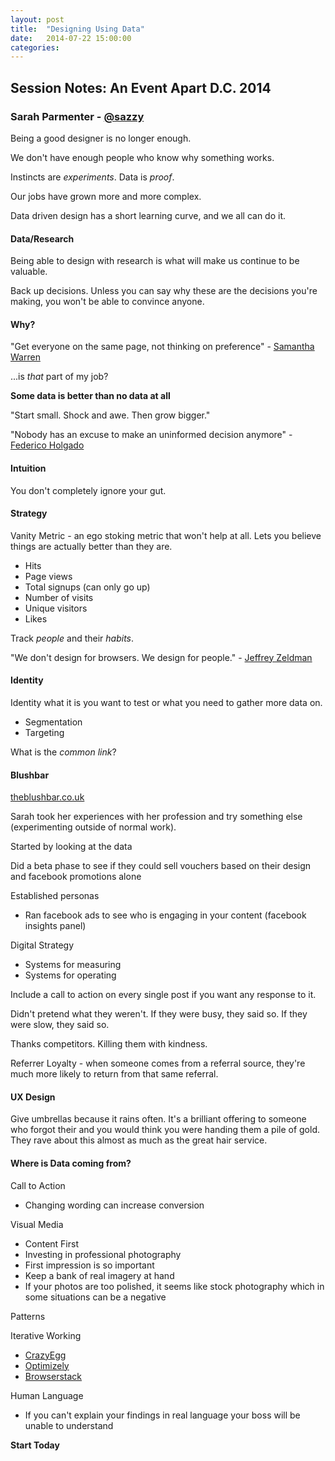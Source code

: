 ```yaml
---
layout: post
title:  "Designing Using Data"
date:   2014-07-22 15:00:00
categories:
---
```


## Session Notes: An Event Apart D.C. 2014


### Sarah Parmenter - [@sazzy]

Being a good designer is no longer enough.

We don't have enough people who know why something works.

Instincts are *experiments*. Data is *proof*.

Our jobs have grown more and more complex.

Data driven design has a short learning curve, and we all can do it.

#### Data/Research

Being able to design with research is what will make us continue to be valuable.

Back up decisions. Unless you can say why these are the decisions you're making, you won't be able to convince anyone.

#### Why?

"Get everyone on the same page, not thinking on preference" - [Samantha Warren](https://twitter.com/samanthatoy)

...is *that* part of my job?

**Some data is better than no data at all**

"Start small. Shock and awe. Then grow bigger."

"Nobody has an excuse to make an uninformed decision anymore" - [Federico Holgado](https://twitter.com/fholgado)

#### Intuition

You don't completely ignore your gut.

#### Strategy

Vanity Metric - an ego stoking metric that won't help at all. Lets you believe things are actually better than they are.
- Hits
- Page views
- Total signups (can only go up)
- Number of visits
- Unique visitors
- Likes

Track *people* and their *habits*.

"We don't design for browsers. We design for people." - [Jeffrey Zeldman](https://twitter.com/zeldman)

#### Identity

Identity what it is you want to test or what you need to gather more data on.

- Segmentation
- Targeting

What is the *common link*?

#### Blushbar

[theblushbar.co.uk](theblushbar.co.uk)

Sarah took her experiences with her profession and try something else (experimenting outside of normal work).

Started by looking at the data

Did a beta phase to see if they could sell vouchers based on their design and facebook promotions alone

Established personas
- Ran facebook ads to see who is engaging in your content (facebook insights panel)

Digital Strategy
- Systems for measuring
- Systems for operating

Include a call to action on every single post if you want any response to it.

Didn't pretend what they weren't. If they were busy, they said so. If they were slow, they said so.

Thanks competitors. Killing them with kindness.

Referrer Loyalty - when someone comes from a referral source, they're much more likely to return from that same referral.

#### UX Design

Give umbrellas because it rains often. It's a brilliant offering to someone who forgot their and you would think you were handing them a pile of gold. They rave about this almost as much as the great hair service.

#### Where is Data coming from?

Call to Action
- Changing wording can increase conversion

Visual Media
- Content First
- Investing in professional photography
- First impression is so important
- Keep a bank of real imagery at hand
- If your photos are too polished, it seems like stock photography which in some situations can be a negative

Patterns

Iterative Working
- [CrazyEgg](http://www.crazyegg.com/)
- [Optimizely](https://www.optimizely.com/)
- [Browserstack](http://www.browserstack.com/)

Human Language
- If you can't explain your findings in real language your boss will be unable to understand

**Start Today**





[@sazzy]:http://twitter.com/sazzy